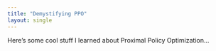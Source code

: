```yaml
---
title: "Demystifying PPO"
layout: single
---
```

Here’s some cool stuff I learned about Proximal Policy Optimization...
